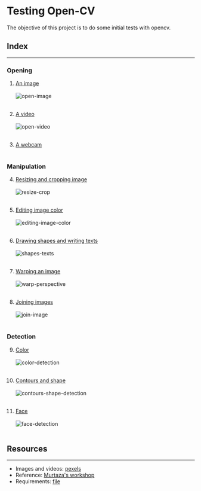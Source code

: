 # Testing Open-CV

The objective of this project is to do some initial tests with opencv.

## Index
<hr>

### Opening

1) [An image](src/open-image.py)<br><br>
![open-image](results/open-image.PNG)
<br><br>

2) [A video](src/open-video.py)<br><br>
![open-video](results/open-video.PNG)
<br><br>

3) [A webcam](src/open-webcam.py)<br><br>

### Manipulation

4) [Resizing and cropping image](src/resize-crop.py)<br><br>
![resize-crop](results/resize-crop.PNG)
<br><br>

5) [Editing image color](src/editing-image-color.py)<br><br>
![editing-image-color](results/editing-image-color.PNG)
<br><br>

6) [Drawing shapes and writing texts](src/shapes-texts.py)<br><br>
![shapes-texts](results/shapes-texts.PNG)
<br><br>

7) [Warping an image](src/warp-perspective.py)<br><br>
![warp-perspective](results/warp-perspective.PNG)
<br><br>

8) [Joining images](src/join-image.py)<br><br>
![join-image](results/join-image.PNG)
<br><br>

### Detection

9) [Color](src/color-detection.py)<br><br>
![color-detection](results/color-detection.PNG)
<br><br>

10) [Contours and shape](src/contours-shape-detection.py)<br><br>
![contours-shape-detection](results/contours-shape-detection.PNG)
<br><br>

11) [Face](src/face-detection.py)<br><br>
![face-detection](results/face-detection.PNG)
<br><br>


## Resources
<hr>

* Images and videos: [pexels](https://www.pexels.com/)
* Reference: [Murtaza's workshop](https://www.youtube.com/watch?v=WQeoO7MI0Bs)
* Requirements: [file](requirements.txt)